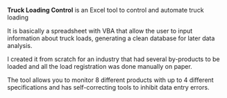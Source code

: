 **Truck Loading Control** is an Excel tool to control and automate truck loading

It is basically a spreadsheet with VBA that allow the user to input information about truck loads, generating a clean database for later data analysis.

I created it from scratch for an industry that had several by-products to be loaded and all the load registration was done manually on paper.

The tool allows you to monitor 8 different products with up to 4 different specifications and has self-correcting tools to inhibit data entry errors.
